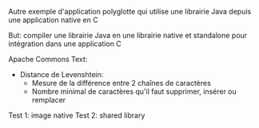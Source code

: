 Autre exemple d'application polyglotte qui utilise une librairie Java
depuis une application native en C

But: compiler une librairie Java en une librairie native et standalone
pour intégration dans une application C

Apache Commons Text:
- Distance de Levenshtein: 
    - Mesure de la différence entre 2 chaînes de caractères
    - Nombre minimal de caractères qu'il faut supprimer, insérer ou remplacer

Test 1: image native
Test 2: shared library